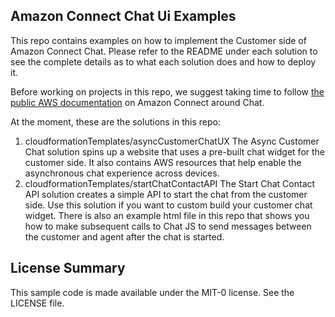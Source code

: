 ## Amazon Connect Chat Ui Examples

This repo contains examples on how to implement the Customer side of Amazon Connect Chat. Please refer to the README under each solution to see the complete details as to what each solution does and how to deploy it.

Before working on projects in this repo, we suggest taking time to follow [the public AWS documentation](https://docs.aws.amazon.com/connect/latest/adminguide/amazon-connect-get-started.html) on Amazon Connect around Chat.

At the moment, these are the solutions in this repo:

1) cloudformationTemplates/asyncCustomerChatUX
    The Async Customer Chat solution spins up a website that uses a pre-built chat widget for the customer side. It also contains AWS resources that help enable the asynchronous chat experience across devices.
2) cloudformationTemplates/startChatContactAPI
    The Start Chat Contact API solution creates a simple API to start the chat from the customer side. Use this solution if you want to custom build your customer chat widget. There is also an example html file in this repo that shows you how to make subsequent calls to Chat JS to send messages between the customer and agent after the chat is started.

## License Summary

This sample code is made available under the MIT-0 license. See the LICENSE file.
